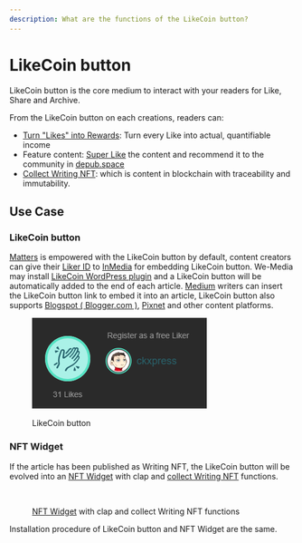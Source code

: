 ```yaml
---
description: What are the functions of the LikeCoin button?
---
```


# LikeCoin button

LikeCoin button is the core medium to interact with your readers for Like, Share and Archive.

From the LikeCoin button on each creations, readers can:

* [Turn "Likes" into Rewards](../liker-land/like.md): Turn every Like into actual, quantifiable income
* Feature content: [Super Like](../liker-land/superlike.md) the content and recommend it to the community in [depub.space](../depub.space/)
* [Collect Writing NFT](../../general-guides/writing-nft/collect-writing-nft/): which is content in blockchain with traceability and immutability.

## Use Case

### LikeCoin button

[Matters](https://matters.news/) is empowered with the LikeCoin button by default, content creators can give their [Liker ID](../liker-id/) to [InMedia](https://www.inmediahk.net/) for embedding LikeCoin button. We-Media may install [LikeCoin WordPress plugin](https://wordpress.org/plugins/likecoin/) and a LikeCoin button will be automatically added to the end of each article. [Medium](https://medium.com/) writers can insert the LikeCoin button link to embed it into an article, LikeCoin button also supports [Blogspot ( Blogger.com )](https://www.blogger.com/dashboard/reading), [Pixnet](https://appmarket.pixnet.tw/#!/addon/1331) and other content platforms.

<figure><img src="../../.gitbook/assets/LikeCoin button-en.png" alt=""><figcaption><p>LikeCoin button</p></figcaption></figure>

### NFT Widget

If the article has been published as Writing NFT, the LikeCoin button will be evolved into an [NFT Widget](../../general-guides/writing-nft/collect-writing-nft/nft-widget.md) with clap and [collect Writing NFT](../../general-guides/writing-nft/collect-writing-nft/) functions.

<figure><img src="broken-reference" alt=""><figcaption><p><a href="../../general-guides/writing-nft/collect-writing-nft/nft-widget.md">NFT Widget</a> with clap and collect Writing NFT functions</p></figcaption></figure>

Installation procedure of LikeCoin button and NFT Widget are the same.
